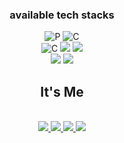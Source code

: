  <!--[header](https://capsule-render.vercel.app/api?type=wave&color=auto&height=300&section=header&text=Welcome%20&fontSize=90)-->


 

 <h3 align="center"> available tech stacks </h3>
 <div align="center">
 <img alt="P" src ="https://img.shields.io/badge/Python-3766AB.svg?&style=for-the-badge&logo=Python&logoColor=white"/>
 <img alt="C" src="https://img.shields.io/badge/Spring-6DB33F?style=for-the-badge&logo=Spring&logoColor=white"/><br>
 <img alt="C" src ="https://img.shields.io/badge/JavaScript-F7DF1E.svg?&style=for-the-badge&logo=JAVASCRIPT&logoColor=white"/>
<img src="https://img.shields.io/badge/Springboot-6DB33F?style=for-the-badge&logo=Springboot&logoColor=white"/></a>
<img src="https://img.shields.io/badge/Java-007396?style=for-the-badge&logo=Javat&logoColor=white"/></a><br>
<img src="https://img.shields.io/badge/MySQL-4479A1?style=for-the-badge&logo=MySQL&logoColor=white"/></a>
<img src="https://img.shields.io/badge/Springsecurity-6DB33F?style=for-the-badge&logo=Springsecurity&logoColor=white">

</div>

 <h2 align="center"> It's Me </h2><br>
<div align="center">
<a href="https://www.instagram.com/tkdxls/" target="_blank"><img src="https://img.shields.io/badge/t.x______x.d-E4405F?style=flat-square&logo=Instagram&logoColor=white"/>
<a href="https://github.com/ddongbu" target="_blank"><img src="https://img.shields.io/badge/ddongbu-181717?style=flat-square&logo=GitHUB&logoColor=white"/>
 <a href="https://www.facebook.com/profile.php?id=100019359516667" target="_blank"><img src="https://img.shields.io/badge/이상민-1877F2?style=flat-square&logo=FaceBook&logoColor=white"/>
 <a href="https://mail.google.com/mail/" target="_blank"><img src="https://img.shields.io/badge/sang214q-EA4335?style=flat-square&logo=Gmail&logoColor=white"/>
</div>
  <!--![Anurag's GitHub stats](https://github-readme-stats-sigma-five.vercel.app/api?username=ddongbu&theme=default&show_icons=true)-->
  


